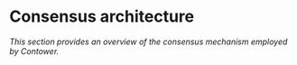 # Consensus architecture

_This section provides an overview of the consensus mechanism employed by Contower._

